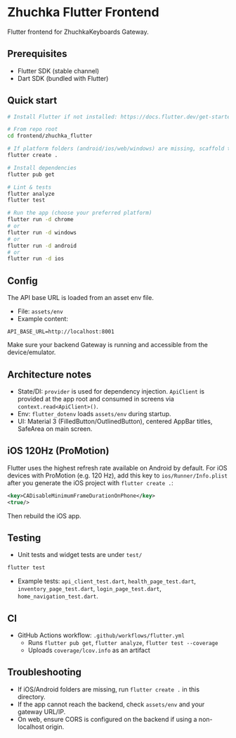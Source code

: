 # Zhuchka Flutter Frontend

Flutter frontend for ZhuchkaKeyboards Gateway.

## Prerequisites
- Flutter SDK (stable channel)
- Dart SDK (bundled with Flutter)

## Quick start
```bash
# Install Flutter if not installed: https://docs.flutter.dev/get-started/install

# From repo root
cd frontend/zhuchka_flutter

# If platform folders (android/ios/web/windows) are missing, scaffold them:
flutter create .

# Install dependencies
flutter pub get

# Lint & tests
flutter analyze
flutter test

# Run the app (choose your preferred platform)
flutter run -d chrome
# or
flutter run -d windows
# or
flutter run -d android
# or
flutter run -d ios
```

## Config
The API base URL is loaded from an asset env file.

- File: `assets/env`
- Example content:
```
API_BASE_URL=http://localhost:8001
```
Make sure your backend Gateway is running and accessible from the device/emulator.

## Architecture notes
- State/DI: `provider` is used for dependency injection. `ApiClient` is provided at the app root and consumed in screens via `context.read<ApiClient>()`.
- Env: `flutter_dotenv` loads `assets/env` during startup.
- UI: Material 3 (FilledButton/OutlinedButton), centered AppBar titles, SafeArea on main screen.

## iOS 120Hz (ProMotion)
Flutter uses the highest refresh rate available on Android by default. For iOS devices with ProMotion (e.g. 120 Hz), add this key to `ios/Runner/Info.plist` after you generate the iOS project with `flutter create .`:
```xml
<key>CADisableMinimumFrameDurationOnPhone</key>
<true/>
```
Then rebuild the iOS app.

## Testing
- Unit tests and widget tests are under `test/`
```bash
flutter test
```
- Example tests: `api_client_test.dart`, `health_page_test.dart`, `inventory_page_test.dart`, `login_page_test.dart`, `home_navigation_test.dart`.

## CI
- GitHub Actions workflow: `.github/workflows/flutter.yml`
  - Runs `flutter pub get`, `flutter analyze`, `flutter test --coverage`
  - Uploads `coverage/lcov.info` as an artifact

## Troubleshooting
- If iOS/Android folders are missing, run `flutter create .` in this directory.
- If the app cannot reach the backend, check `assets/env` and your gateway URL/IP.
- On web, ensure CORS is configured on the backend if using a non-localhost origin.
